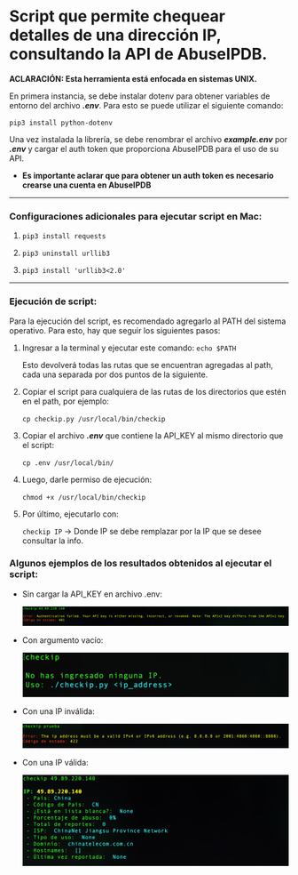 # Script que permite chequear detalles de una dirección IP, consultando la API de AbuseIPDB.

**ACLARACIÓN: Esta herramienta está enfocada en sistemas UNIX.**

En primera instancia, se debe instalar dotenv para obtener variables de entorno del archivo **_.env_**. 
Para esto se puede utilizar el siguiente comando:

```
pip3 install python-dotenv
```

Una vez instalada la librería, se debe renombrar el archivo **_example.env_** por **_.env_** y cargar el auth token que 
proporciona AbuseIPDB para el uso de su API.

* **Es importante aclarar que para obtener un auth token es necesario crearse una cuenta en AbuseIPDB**

- - -

### Configuraciones adicionales para ejecutar script en Mac:

1. `pip3 install requests`

2. `pip3 uninstall urllib3`

3. `pip3 install 'urllib3<2.0'`

- - -

### Ejecución de script:

Para la ejecución del script, es recomendado agregarlo al PATH del sistema operativo. Para esto, hay que seguir los 
siguientes pasos:

1. Ingresar a la terminal y ejecutar este comando: `echo $PATH` 

   Esto devolverá todas las rutas que se encuentran agregadas al path, cada una separada por dos puntos de la siguiente.

2. Copiar el script para cualquiera de las rutas de los directorios que estén en el path, por ejemplo:

   `cp checkip.py /usr/local/bin/checkip`

3. Copiar el archivo **_.env_** que contiene la API_KEY al mismo directorio que el script:

   `cp .env /usr/local/bin/`

4. Luego, darle permiso de ejecución:

   `chmod +x /usr/local/bin/checkip`

5. Por último, ejecutarlo con:

   `checkip IP` -> Donde IP se debe remplazar por la IP que se desee consultar la info.

### Algunos ejemplos de los resultados obtenidos al ejecutar el script:

- Sin cargar la API_KEY en archivo .env: 
   
   ![Sin autenticar](https://raw.githubusercontent.com/AVelazquez97/CheckIP_AbuseIPDB/main/img/missing_key_example.png)

- Con argumento vacío: 

   ![Argumento vacío](https://raw.githubusercontent.com/AVelazquez97/CheckIP_AbuseIPDB/main/img/empty_example.png)

- Con una IP inválida: 
   
   ![IP inválida](https://raw.githubusercontent.com/AVelazquez97/CheckIP_AbuseIPDB/main/img/bad_req_example.png)

- Con una IP válida: 
   
   ![IP válida](https://raw.githubusercontent.com/AVelazquez97/CheckIP_AbuseIPDB/main/img/success_example.png)